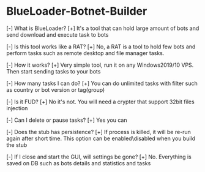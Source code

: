 # BlueLoader-Botnet-Builder

[-] What is BlueLoader?
[+] It's a tool that can hold large amount of bots and send download and execute task to bots

[-] Is this tool works like a RAT?
[+] No, a RAT is a tool to hold few bots and perform tasks such as remote desktop and file manager tasks.

[-] How it works?
[+] Very simple tool, run it on any Windows2019/10 VPS. Then start sending tasks to your bots

[-] How many tasks I can do?
[+] You can do unlimited tasks with filter such as country or bot version or tag(group)

[-] Is it FUD?
[+] No it's not. You will need a crypter that support 32bit files injection

[-] Can I delete or pause tasks?
[+] Yes you can

[-] Does the stub has persistence?
[+] If process is killed, it will be re-run again after short time. This option can be enabled\disabled when you build the stub

[-] If I close and start the GUI, will settings be gone?
[+] No. Everything is saved on DB such as bots details and statistics and tasks
